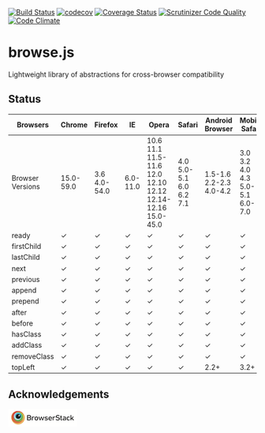 [![Build Status](https://travis-ci.org/browsejs/browse.js.svg?branch=master)](https://travis-ci.org/browsejs/browse.js) [![codecov](https://codecov.io/gh/browsejs/browse.js/branch/master/graph/badge.svg)](https://codecov.io/gh/browsejs/browse.js) [![Coverage Status](https://coveralls.io/repos/github/browsejs/browse.js/badge.svg?branch=master)](https://coveralls.io/github/browsejs/browse.js?branch=master) [![Scrutinizer Code Quality](https://scrutinizer-ci.com/g/browsejs/browse.js/badges/quality-score.png?b=master)](https://scrutinizer-ci.com/g/browsejs/browse.js/?branch=master) [![Code Climate](https://codeclimate.com/github/browsejs/browse.js.svg)](https://codeclimate.com/github/browsejs/browse.js)
# browse.js
Lightweight library of abstractions for cross-browser compatibility
## Status
Browsers|Chrome|Firefox|IE|Opera|Safari|Android Browser|Mobile Safari|Edge|Opera Mobile|Yandex
-|-|-|-|-|-|-|-|-|-|-
Browser Versions|15.0-59.0|3.6<br>4.0-54.0|6.0-11.0|10.6<br>11.1<br>11.5-11.6<br>12.0<br>12.10<br>12.12<br>12.14-12.16<br>15.0-45.0|4.0<br>5.0-5.1<br>6.0<br>6.2<br>7.1|1.5-1.6<br>2.2-2.3<br>4.0-4.2|3.0<br>3.2<br>4.0<br>4.3<br>5.0-5.1<br>6.0-7.0|14.0-15.0|11.50|14.12
ready|✓|✓|✓|✓|✓|✓|✓|✓|✓|✓
firstChild|✓|✓|✓|✓|✓|✓|✓|✓|✓|✓
lastChild|✓|✓|✓|✓|✓|✓|✓|✓|✓|✓
next|✓|✓|✓|✓|✓|✓|✓|✓|✓|✓
previous|✓|✓|✓|✓|✓|✓|✓|✓|✓|✓
append|✓|✓|✓|✓|✓|✓|✓|✓|✓|✓
prepend|✓|✓|✓|✓|✓|✓|✓|✓|✓|✓
after|✓|✓|✓|✓|✓|✓|✓|✓|✓|✓
before|✓|✓|✓|✓|✓|✓|✓|✓|✓|✓
hasClass|✓|✓|✓|✓|✓|✓|✓|✓|✓|✓
addClass|✓|✓|✓|✓|✓|✓|✓|✓|✓|✓
removeClass|✓|✓|✓|✓|✓|✓|✓|✓|✓|✓
topLeft|✓|✓|✓|✓|✓|2.2+|3.2+|✓|✓|✓
## Acknowledgements
[![BrowserStack](doc/img/browserstack-logo.png)](https://www.browserstack.com)
